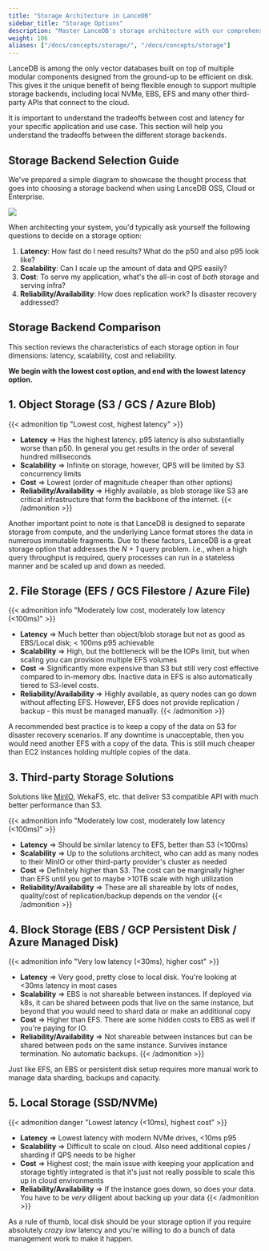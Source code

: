 ```yaml
---
title: "Storage Architecture in LanceDB"
sidebar_title: "Storage Options"
description: "Master LanceDB's storage architecture with our comprehensive guide. Learn about local storage, cloud storage options, and best practices for efficient vector data management and persistence."
weight: 106
aliases: ["/docs/concepts/storage/", "/docs/concepts/storage"]
---
```


LanceDB is among the only vector databases built on top of multiple modular components designed from the ground-up to be efficient on disk. This gives it the unique benefit of being flexible enough to support multiple storage backends, including local NVMe, EBS, EFS and many other third-party APIs that connect to the cloud.

It is important to understand the tradeoffs between cost and latency for your specific application and use case. This section will help you understand the tradeoffs between the different storage backends.

## Storage Backend Selection Guide

We've prepared a simple diagram to showcase the thought process that goes into choosing a storage backend when using LanceDB OSS, Cloud or Enterprise.

![](/assets/docs/lancedb_storage_tradeoffs.png)

When architecting your system, you'd typically ask yourself the following questions to decide on a storage option:

1. **Latency**: How fast do I need results? What do the p50 and also p95 look like?
2. **Scalability**: Can I scale up the amount of data and QPS easily?
3. **Cost**: To serve my application, what's the all-in cost of *both* storage and serving infra?
4. **Reliability/Availability**: How does replication work? Is disaster recovery addressed?

## Storage Backend Comparison

This section reviews the characteristics of each storage option in four dimensions: latency, scalability, cost and reliability.

**We begin with the lowest cost option, and end with the lowest latency option.**

## 1. Object Storage (S3 / GCS / Azure Blob)

{{< admonition tip "Lowest cost, highest latency" >}}
- **Latency** ⇒ Has the highest latency. p95 latency is also substantially worse than p50. In general you get results in the order of several hundred milliseconds
- **Scalability** ⇒ Infinite on storage, however, QPS will be limited by S3 concurrency limits
- **Cost** ⇒ Lowest (order of magnitude cheaper than other options)
- **Reliability/Availability** ⇒ Highly available, as blob storage like S3 are critical infrastructure that form the backbone of the internet.
{{< /admonition >}}

Another important point to note is that LanceDB is designed to separate storage from compute, and the underlying Lance format stores the data in numerous immutable fragments. Due to these factors, LanceDB is a great storage option that addresses the _N + 1_ query problem. i.e., when a high query throughput is required, query processes can run in a stateless manner and be scaled up and down as needed.

## 2. File Storage (EFS / GCS Filestore / Azure File)

{{< admonition info "Moderately low cost, moderately low latency (<100ms)" >}}
- **Latency** ⇒ Much better than object/blob storage but not as good as EBS/Local disk; < 100ms p95 achievable
- **Scalability** ⇒ High, but the bottleneck will be the IOPs limit, but when scaling you can provision multiple EFS volumes
- **Cost** ⇒ Significantly more expensive than S3 but still very cost effective compared to in-memory dbs. Inactive data in EFS is also automatically tiered to S3-level costs.
- **Reliability/Availability** ⇒ Highly available, as query nodes can go down without affecting EFS.  However, EFS does not provide replication / backup - this must be managed manually.
{{< /admonition >}}

A recommended best practice is to keep a copy of the data on S3 for disaster recovery scenarios. If any downtime is unacceptable, then you would need another EFS with a copy of the data. This is still much cheaper than EC2 instances holding multiple copies of the data.

## 3. Third-party Storage Solutions

Solutions like [MinIO](https://blog.min.io/lancedb-trusted-steed-against-data-complexity/), WekaFS, etc. that deliver S3 compatible API with much better performance than S3.

{{< admonition info "Moderately low cost, moderately low latency (<100ms)" >}}
- **Latency** ⇒ Should be similar latency to EFS, better than S3 (<100ms)
- **Scalability** ⇒ Up to the solutions architect, who can add as many nodes to their MinIO or other third-party provider's cluster as needed
- **Cost** ⇒ Definitely higher than S3. The cost can be marginally higher than EFS until you get to maybe >10TB scale with high utilization
- **Reliability/Availability** ⇒ These are all shareable by lots of nodes, quality/cost of replication/backup depends on the vendor
{{< /admonition >}}

## 4. Block Storage (EBS / GCP Persistent Disk / Azure Managed Disk)

{{< admonition info "Very low latency (<30ms), higher cost" >}}
- **Latency** ⇒ Very good, pretty close to local disk. You're looking at <30ms latency in most cases
- **Scalability** ⇒ EBS is not shareable between instances. If deployed via k8s, it can be shared between pods that live on the same instance, but beyond that you would need to shard data or make an additional copy
- **Cost** ⇒ Higher than EFS. There are some hidden costs to EBS as well if you're paying for IO.
- **Reliability/Availability** ⇒ Not shareable between instances but can be shared between pods on the same instance. Survives instance termination. No automatic backups.
{{< /admonition >}}

Just like EFS, an EBS or persistent disk setup requires more manual work to manage data sharding, backups and capacity.

## 5. Local Storage (SSD/NVMe)

{{< admonition danger "Lowest latency (<10ms), highest cost" >}}
- **Latency** ⇒ Lowest latency with modern NVMe drives, <10ms p95
- **Scalability** ⇒ Difficult to scale on cloud. Also need additional copies / sharding if QPS needs to be higher
- **Cost** ⇒ Highest cost; the main issue with keeping your application and storage tightly integrated is that it's just not really possible to scale this up in cloud environments
- **Reliability/Availability** ⇒ If the instance goes down, so does your data. You have to be _very_ diligent about backing up your data
{{< /admonition >}}

As a rule of thumb, local disk should be your storage option if you require absolutely *crazy low* latency and you're willing to do a bunch of data management work to make it happen.
